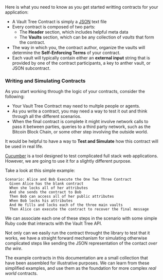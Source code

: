 Here is what you need to know as you get started writting contracts for your application:

* A Vault Tree Contract is simply a [JSON] text file
* Every contract is composed of two parts:
  - The **Header** section, which includes helpful meta data
  - The **Vaults** section, which can be any collection of _vaults_ that form the
    contract.
* The way in which you, the contract author, organize the vaults will determine the **Self-Enforcing Terms** of your contract.
* Each vault will typically contain either an **external input** string that is provided by one of the contract participants, a key to anther vault, or JSON subcontract.

### Writing and Simulating Contracts

As you start working through the logic of your contracts, consider the
following:

* Your Vault Tree Contract may need to multple people or agents.
* As you write a contract, you may need a way to test it out and think through all the different scenarios.
* When the final contract is complete it might involve network calls to pass it between parties, queries to a third party network, such as the Bitcoin Block Chain, or some other step involving the outside world.

It would be helpful to have a way to **Test and Simulate** how this contract will be used in real life.

[Cucumber] is a tool designed to test complicated full stack web applications. However, we are going to use it for a slightly different purpose.

[Cucumber]: https://github.com/cucumber/cucumber

Take a look at this simple example:

```Gherkin
Scenario: Alice and Bob Execute the One Two Three Contract
  Given Alice has the blank contract
  When she locks all of her attributes
  And she sends the contract to Bob
  Then Bob can access all of her public attributes
  When Bob locks his attributes
  And He fills and locks each of the three main vaults
  Then Alice can execute the contract to recover the final message
```

We can associate each one of these steps in the scenario with some simple Ruby code that interacts with the Vault Tree API.

Not only can we easily run the contract throught the library to test that it works, we have a straight forward mechanism for simulating otherwise complicated steps like sending the JSON representation of the contact _over the wire_.

The example contracts in this documentation are a small collection that have been assembled for illustrative purposes. We can learn from these simplified examples, and use them as the foundation for more complex _real world_ contracts.

[JSON]: http://www.json.org
[Vault Tree Homepage]: http://www.vault-tree.org
[Vault Tree Project]: http://www.vault-tree.org

